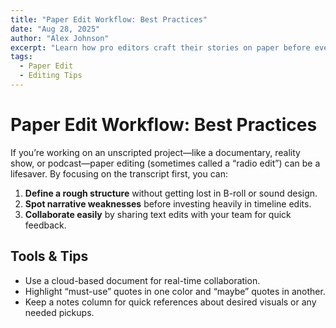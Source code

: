 ```yaml
---
title: "Paper Edit Workflow: Best Practices"
date: "Aug 28, 2025"
author: "Alex Johnson"
excerpt: "Learn how pro editors craft their stories on paper before ever touching the timeline."
tags:
  - Paper Edit
  - Editing Tips
---
```


# Paper Edit Workflow: Best Practices

If you’re working on an unscripted project—like a documentary, reality show, or podcast—paper editing (sometimes called a “radio edit”) can be a lifesaver. By focusing on the transcript first, you can:

1. **Define a rough structure** without getting lost in B-roll or sound design.
2. **Spot narrative weaknesses** before investing heavily in timeline edits.
3. **Collaborate easily** by sharing text edits with your team for quick feedback.

## Tools & Tips

- Use a cloud-based document for real-time collaboration.  
- Highlight “must-use” quotes in one color and “maybe” quotes in another.  
- Keep a notes column for quick references about desired visuals or any needed pickups.

